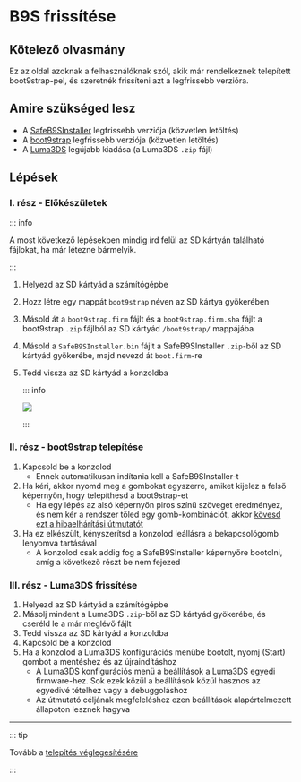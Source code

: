 # B9S frissítése

## Kötelező olvasmány

Ez az oldal azoknak a felhasználóknak szól, akik már rendelkeznek telepített boot9strap-pel, és szeretnék frissíteni azt a legfrissebb verzióra.

## Amire szükséged lesz

- A [SafeB9SInstaller](https://github.com/d0k3/SafeB9SInstaller/releases/download/v0.0.7/SafeB9SInstaller-20170605-122940.zip) legfrissebb verziója (közvetlen letöltés)
- A [boot9strap](https://github.com/SciresM/boot9strap/releases/download/1.4/boot9strap-1.4.zip) legfrissebb verziója (közvetlen letöltés)
- A [Luma3DS](https://github.com/LumaTeam/Luma3DS/releases/latest) legújabb kiadása (a Luma3DS `.zip` fájl)

## Lépések

### I. rész - Előkészületek

::: info

A most következő lépésekben mindig írd felül az SD kártyán található fájlokat, ha már létezne bármelyik.

:::

1. Helyezd az SD kártyád a számítógépbe
2. Hozz létre egy mappát `boot9strap` néven az SD kártya gyökerében
3. Másold át a `boot9strap.firm` fájlt és a `boot9strap.firm.sha` fájlt a boot9strap `.zip` fájlból az SD kártyád `/boot9strap/` mappájába
4. Másold a `SafeB9SInstaller.bin` fájlt a SafeB9SInstaller `.zip`-ből az SD kártyád gyökerébe, majd nevezd át `boot.firm`-re
5. Tedd vissza az SD kártyád a konzoldba

    ::: info

    ![](/images/screenshots/updateb9s-root-layout.png)

    :::

### II. rész - boot9strap telepítése

1. Kapcsold be a konzolod
    - Ennek automatikusan indítania kell a SafeB9SInstaller-t
2. Ha kéri, akkor nyomd meg a gombokat egyszerre, amiket kijelez a felső képernyőn, hogy telepíthesd a boot9strap-et
    - Ha egy lépés az alsó képernyőn piros színű szöveget eredményez, és nem kér a rendszer tőled egy gomb-kombinációt, akkor [kövesd ezt a hibaelhárítási útmutatót](troubleshooting-updating-b9s)
3. Ha ez elkészült, kényszerítsd a konzolod leállásra a bekapcsológomb lenyomva tartásával
    - A konzolod csak addig fog a SafeB9SInstaller képernyőre bootolni, amíg a következő részt be nem fejezed

### III. rész - Luma3DS frissítése

1. Helyezd az SD kártyád a számítógépbe
2. Másolj mindent a Luma3DS `.zip`-ből az SD kártyád gyökerébe, és cseréld le a már meglévő fájlt
3. Tedd vissza az SD kártyád a konzoldba
4. Kapcsold be a konzolod
5. Ha a konzolod a Luma3DS konfigurációs menübe bootolt, nyomj (Start) gombot a mentéshez és az újraindításhoz
    - A Luma3DS konfigurációs menü a beállítások a Luma3DS egyedi firmware-hez. Sok ezek közül a beállítások közül hasznos az egyedivé tételhez vagy a debuggoláshoz
    - Az útmutató céljának megfeleléshez ezen beállítások alapértelmezett állapoton lesznek hagyva

___

::: tip

Tovább a [telepítés véglegesítésére](finalizing-setup)

:::
